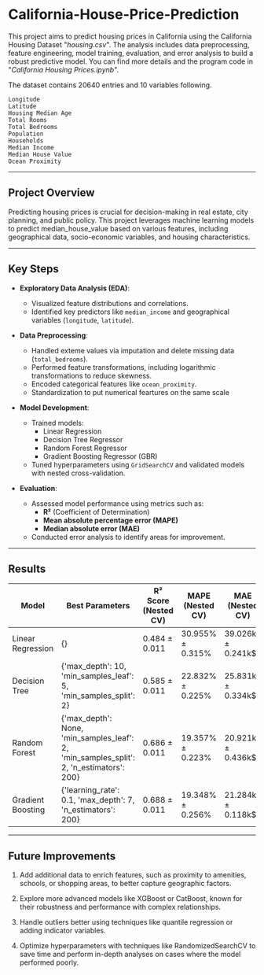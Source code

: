# California-House-Price-Prediction

This project aims to predict housing prices in California using the California Housing Dataset "_housing.csv_". The analysis includes data preprocessing, feature engineering, model training, evaluation, and error analysis to build a robust predictive model. You can find more details and the program code in "_California Housing Prices.ipynb_".

The dataset contains 20640 entries and 10 variables following.

    Longitude
    Latitude
    Housing Median Age
    Total Rooms
    Total Bedrooms
    Population
    Households
    Median Income
    Median House Value
    Ocean Proximity

---

## **Project Overview**

Predicting housing prices is crucial for decision-making in real estate, city planning, and public policy. This project leverages machine learning models to predict median_house_value based on various features, including geographical data, socio-economic variables, and housing characteristics.

---

## **Key Steps**

- **Exploratory Data Analysis (EDA)**:
  - Visualized feature distributions and correlations.
  - Identified key predictors like `median_income` and geographical variables (`longitude`, `latitude`).

- **Data Preprocessing**:
  - Handled exteme values via imputation and delete missing data (`total_bedrooms`).
  - Performed feature transformations, including logarithmic transformations to reduce skewness.
  - Encoded categorical features like `ocean_proximity`.
  - Standardization to put numerical feartures on the same scale     

- **Model Development**:
  - Trained models:
    - Linear Regression
    - Decision Tree Regressor
    - Random Forest Regressor
    - Gradient Boosting Regressor (GBR)
  - Tuned hyperparameters using `GridSearchCV` and validated models with nested cross-validation.

- **Evaluation**:
  - Assessed model performance using metrics such as:
    - **R²** (Coefficient of Determination)
    - **Mean absolute percentage error (MAPE)**
    - **Median absolute error (MAE)**
  - Conducted error analysis to identify areas for improvement.

---

## **Results**
| Model              | Best Parameters                                                                 | R² Score (Nested CV) | MAPE (Nested CV)      | MAE (Nested CV)        |
|--------------------|---------------------------------------------------------------------------------|-----------------------|-----------------------|--------------------------|
| Linear Regression  | {}                                                                              | 0.484 ± 0.011        | 30.955% ± 0.315%      | 39.026k$ ± 0.241k$       |
| Decision Tree      | {'max_depth': 10, 'min_samples_leaf': 5, 'min_samples_split': 2}                | 0.585 ± 0.011        | 22.832% ± 0.225%      | 25.831k$ ± 0.334k$       |
| Random Forest      | {'max_depth': None, 'min_samples_leaf': 2, 'min_samples_split': 2, 'n_estimators': 200} | 0.686 ± 0.011        | 19.357% ± 0.223%      | 20.921k$ ± 0.436k$       |
| Gradient Boosting  | {'learning_rate': 0.1, 'max_depth': 7, 'n_estimators': 200}                     | 0.688 ± 0.011        | 19.348% ± 0.256%      | 21.284k$ ± 0.118k$       |

---

## **Future Improvements**

1. Add additional data to enrich features, such as proximity to amenities, schools, or shopping areas, to better capture geographic factors.
    
2. Explore more advanced models like XGBoost or CatBoost, known for their robustness and performance with complex relationships.
    
3. Handle outliers better using techniques like quantile regression or adding indicator variables.
    
4. Optimize hyperparameters with techniques like RandomizedSearchCV to save time and perform in-depth analyses on cases where the model performed poorly.
